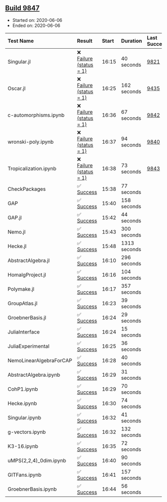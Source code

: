 ## [Build 9847](https://oscarci.mathematik.uni-kl.de/job/oscar/9847/)

* Started on: 2020-06-06
* Ended on: 2020-06-06

| Test Name    | Result | Start | Duration | Last Success | First Failure |
|:-------------|:-------|:------|:---------|:-------------|:--------------|
| Singular.jl | ❌ [Failure (status = 1)](https://oscarci.mathematik.uni-kl.de/job/oscar/9847/artifact/logs/build-9847/Singular.jl.log) | 16:15 | 40 seconds | [9821](https://oscarci.mathematik.uni-kl.de/job/oscar/9821/) | [9822](https://oscarci.mathematik.uni-kl.de/job/oscar/9822/) |
| Oscar.jl | ❌ [Failure (status = 1)](https://oscarci.mathematik.uni-kl.de/job/oscar/9847/artifact/logs/build-9847/Oscar.jl.log) | 16:25 | 162 seconds | [9435](https://oscarci.mathematik.uni-kl.de/job/oscar/9435/) | [9436](https://oscarci.mathematik.uni-kl.de/job/oscar/9436/) |
| c-automorphisms.ipynb | ❌ [Failure (status = 1)](https://oscarci.mathematik.uni-kl.de/job/oscar/9847/artifact/logs/build-9847/c-automorphisms.ipynb.log) | 16:36 | 67 seconds | [9842](https://oscarci.mathematik.uni-kl.de/job/oscar/9842/) | [9843](https://oscarci.mathematik.uni-kl.de/job/oscar/9843/) |
| wronski-poly.ipynb | ❌ [Failure (status = 1)](https://oscarci.mathematik.uni-kl.de/job/oscar/9847/artifact/logs/build-9847/wronski-poly.ipynb.log) | 16:37 | 94 seconds | [9840](https://oscarci.mathematik.uni-kl.de/job/oscar/9840/) | [9841](https://oscarci.mathematik.uni-kl.de/job/oscar/9841/) |
| Tropicalization.ipynb | ❌ [Failure (status = 1)](https://oscarci.mathematik.uni-kl.de/job/oscar/9847/artifact/logs/build-9847/Tropicalization.ipynb.log) | 16:38 | 73 seconds | [9843](https://oscarci.mathematik.uni-kl.de/job/oscar/9843/) | [9844](https://oscarci.mathematik.uni-kl.de/job/oscar/9844/) |
| CheckPackages | ✅ [Success](https://oscarci.mathematik.uni-kl.de/job/oscar/9847/artifact/logs/build-9847/CheckPackages.log) | 15:38 | 77 seconds |  |  |
| GAP | ✅ [Success](https://oscarci.mathematik.uni-kl.de/job/oscar/9847/artifact/logs/build-9847/GAP.log) | 15:40 | 158 seconds |  |  |
| GAP.jl | ✅ [Success](https://oscarci.mathematik.uni-kl.de/job/oscar/9847/artifact/logs/build-9847/GAP.jl.log) | 15:42 | 44 seconds |  |  |
| Nemo.jl | ✅ [Success](https://oscarci.mathematik.uni-kl.de/job/oscar/9847/artifact/logs/build-9847/Nemo.jl.log) | 15:43 | 300 seconds |  |  |
| Hecke.jl | ✅ [Success](https://oscarci.mathematik.uni-kl.de/job/oscar/9847/artifact/logs/build-9847/Hecke.jl.log) | 15:48 | 1313 seconds |  |  |
| AbstractAlgebra.jl | ✅ [Success](https://oscarci.mathematik.uni-kl.de/job/oscar/9847/artifact/logs/build-9847/AbstractAlgebra.jl.log) | 16:10 | 296 seconds |  |  |
| HomalgProject.jl | ✅ [Success](https://oscarci.mathematik.uni-kl.de/job/oscar/9847/artifact/logs/build-9847/HomalgProject.jl.log) | 16:16 | 104 seconds |  |  |
| Polymake.jl | ✅ [Success](https://oscarci.mathematik.uni-kl.de/job/oscar/9847/artifact/logs/build-9847/Polymake.jl.log) | 16:17 | 357 seconds |  |  |
| GroupAtlas.jl | ✅ [Success](https://oscarci.mathematik.uni-kl.de/job/oscar/9847/artifact/logs/build-9847/GroupAtlas.jl.log) | 16:23 | 39 seconds |  |  |
| GroebnerBasis.jl | ✅ [Success](https://oscarci.mathematik.uni-kl.de/job/oscar/9847/artifact/logs/build-9847/GroebnerBasis.jl.log) | 16:24 | 29 seconds |  |  |
| JuliaInterface | ✅ [Success](https://oscarci.mathematik.uni-kl.de/job/oscar/9847/artifact/logs/build-9847/JuliaInterface.log) | 16:24 | 15 seconds |  |  |
| JuliaExperimental | ✅ [Success](https://oscarci.mathematik.uni-kl.de/job/oscar/9847/artifact/logs/build-9847/JuliaExperimental.log) | 16:25 | 36 seconds |  |  |
| NemoLinearAlgebraForCAP | ✅ [Success](https://oscarci.mathematik.uni-kl.de/job/oscar/9847/artifact/logs/build-9847/NemoLinearAlgebraForCAP.log) | 16:28 | 40 seconds |  |  |
| AbstractAlgebra.ipynb | ✅ [Success](https://oscarci.mathematik.uni-kl.de/job/oscar/9847/artifact/logs/build-9847/AbstractAlgebra.ipynb.log) | 16:29 | 31 seconds |  |  |
| CohP1.ipynb | ✅ [Success](https://oscarci.mathematik.uni-kl.de/job/oscar/9847/artifact/logs/build-9847/CohP1.ipynb.log) | 16:29 | 70 seconds |  |  |
| Hecke.ipynb | ✅ [Success](https://oscarci.mathematik.uni-kl.de/job/oscar/9847/artifact/logs/build-9847/Hecke.ipynb.log) | 16:30 | 74 seconds |  |  |
| Singular.ipynb | ✅ [Success](https://oscarci.mathematik.uni-kl.de/job/oscar/9847/artifact/logs/build-9847/Singular.ipynb.log) | 16:32 | 41 seconds |  |  |
| g-vectors.ipynb | ✅ [Success](https://oscarci.mathematik.uni-kl.de/job/oscar/9847/artifact/logs/build-9847/g-vectors.ipynb.log) | 16:32 | 132 seconds |  |  |
| K3-16.ipynb | ✅ [Success](https://oscarci.mathematik.uni-kl.de/job/oscar/9847/artifact/logs/build-9847/K3-16.ipynb.log) | 16:35 | 72 seconds |  |  |
| uMPS(2,2,4)_0dim.ipynb | ✅ [Success](https://oscarci.mathematik.uni-kl.de/job/oscar/9847/artifact/logs/build-9847/uMPS-2-2-4-_0dim.ipynb.log) | 16:40 | 90 seconds |  |  |
| GITFans.ipynb | ✅ [Success](https://oscarci.mathematik.uni-kl.de/job/oscar/9847/artifact/logs/build-9847/GITFans.ipynb.log) | 16:41 | 157 seconds |  |  |
| GroebnerBasis.ipynb | ✅ [Success](https://oscarci.mathematik.uni-kl.de/job/oscar/9847/artifact/logs/build-9847/GroebnerBasis.ipynb.log) | 16:44 | 56 seconds |  |  |
